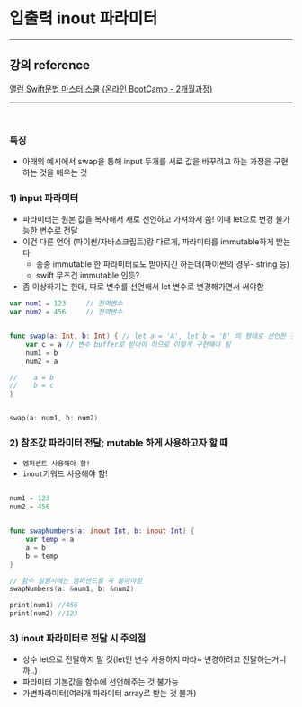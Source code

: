 # 입출력 inout 파라미터

---

## 강의 reference

[앨런 Swift문법 마스터 스쿨 (온라인 BootCamp - 2개월과정)](https://www.inflearn.com/course/스위프트-문법-마스터-스쿨/dashboard)

---

<br>

### 특징

- 아래의 예시에서 swap을 통해 input 두개를 서로 값을 바꾸려고 하는 과정을 구현하는 것을 배우는 것

### 1) input 파라미터

- 파라미터는 원본 값을 복사해서 새로 선언하고 가져와서 씀! 이때 let으로 변경 불가능한 변수로 전달
- 이건 다른 언어 (파이썬/자바스크립트)랑 다르게, 파라미터를 immutable하게 받는다
  - 종종 immutable 한 파라미터로도 받아지긴 하는데(파이썬의 경우- string 등)
  - swift 무조건 immutable 인듯?
- 좀 이상하기는 한데, 따로 변수를 선언해서 let 변수로 변경해가면서 써야함

```swift
var num1 = 123     // 전역변수
var num2 = 456     // 전역변수


func swap(a: Int, b: Int) { // let a = 'A', let b = 'B' 의 형태로 선언한 것과 동일
    var c = a // 변수 buffer로 받아야 하므로 이렇게 구현해야 됨
    num1 = b
    num2 = a

//    a = b
//    b = c
}


swap(a: num1, b: num2)
```

### 2) 참조값 파라미터 전달; mutable 하게 사용하고자 할 때

- `엠퍼센트 사용해야 함!`
- `inout`키워드 사용해야 함!

```swift

num1 = 123
num2 = 456


func swapNumbers(a: inout Int, b: inout Int) {
    var temp = a
    a = b
    b = temp
}

// 함수 실행시에는 앰퍼샌드를 꼭 붙여야함
swapNumbers(a: &num1, b: &num2)

print(num1) //456
print(num2) //123
```

### 3) inout 파라미터로 전달 시 주의점

- 상수 let으로 전달하지 말 것(let인 변수 사용하지 마라~ 변경하려고 전달하는거니까..)
- 파라미터 기본값을 함수에 선언해주는 것 불가능
- 가변파라미터(여러개 파라미터 array로 받는 것 불가)
